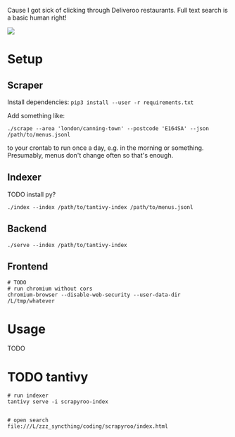 Cause I got sick of clicking through Deliveroo restaurants. Full text search is a basic human right!

<img src="https://user-images.githubusercontent.com/291333/52899011-dd7c7c80-31dc-11e9-834d-668a5cc872f7.png"/>

# Setup
## Scraper
Install dependencies: `pip3 install --user -r requirements.txt`

Add something like:

    ./scrape --area 'london/canning-town' --postcode 'E164SA' --json /path/to/menus.jsonl
    
to your crontab to run once a day, e.g. in the morning or something. Presumably, menus don't change often so that's enough.

## Indexer

TODO install py?

    ./index --index /path/to/tantivy-index /path/to/menus.jsonl


## Backend

    ./serve --index /path/to/tantivy-index

## Frontend

    # TODO
    # run chromium without cors
    chromium-browser --disable-web-security --user-data-dir /L/tmp/whatever

# Usage

TODO

# TODO tantivy 

    # run indexer
    tantivy serve -i scrapyroo-index

    
    # open search
    file:///L/zzz_syncthing/coding/scrapyroo/index.html
